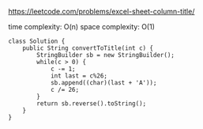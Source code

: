 https://leetcode.com/problems/excel-sheet-column-title/

time complexity: O(n)
space complexity: O(1)
```
class Solution {
    public String convertToTitle(int c) {
        StringBuilder sb = new StringBuilder();
        while(c > 0) {
            c -= 1;
            int last = c%26;
            sb.append((char)(last + 'A'));
            c /= 26;
        }
        return sb.reverse().toString();
    }
}
```